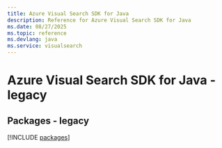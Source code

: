 ```yaml
---
title: Azure Visual Search SDK for Java
description: Reference for Azure Visual Search SDK for Java
ms.date: 08/27/2025
ms.topic: reference
ms.devlang: java
ms.service: visualsearch
---
```

# Azure Visual Search SDK for Java - legacy
## Packages - legacy
[!INCLUDE [packages](visual-search-index.md)]